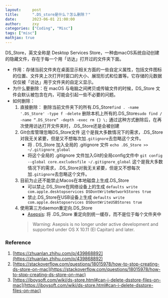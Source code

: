 ```yaml
---
layout:     post
title:      ".DS_store是什么？怎么删除？"
date:       2023-06-01 21:00:00
author:     zxy
categories: ["Coding", "Misc"]
tags: ["misc"]
mathjax: true
---
```


DS_Store，英文全称是 Desktop Services Store，一种由macOS系统自动创建的隐藏文件，存在于每一个用「访达」打开过的文件夹下面。
- 作用：存储当前文件夹在桌面显示相关方面的一些自定义属性，包括文件图标的位置、文件夹上次打开时窗口的大小、展现形式和位置等。它存储的元数据仅仅被「访达」用于文件夹的自定义显示。
- 为什么要删除：在 macOS 与电脑之间拷贝或传输文件的时候，DS_Store 文件会默认被包含在内，可能会引起一些不必要的问题。
- 如何删除：
    1. 直接删除：
        删除当前文件夹下的所有.DS_Store`find . -name '.DS_Store' -type f -delete` 
        删除本机上所有的.DS_Store`sudo find / -name “.DS_Store” -depth -exec rm {} \;`
        通过这种方式删除后，在再次使用访达打开文件夹时，.DS_Store还是会被创建
    2. Git仓库管理忽略DS_Store文件
        这个是我大多数情况下的需求，.DS_Store对我无关紧要，但是又不想每次加`.gitignore`去忽略这个文件。
        - 将 . DS_Store 加入全局的 .gitignore 文件 `echo .DS_Store >> ~/.gitignore_global`
        - 将这个全局的 .gitignore 文件加入Git的全局config文件中 `git config --global core.excludesfile ~/.gitignore_global`
        这个是我大多数情况下的需求，.DS_Store对我无关紧要，但是又不想每次加`.gitignore`去忽略这个文件。
    3. 目前为止还不能禁止Macos在本地磁盘上生成.DS_Store
        - 可以禁止.DS_Store在网络设备上的生成
        `defaults write com.apple.desktopservices DSDontWriteNetworkStores true `
        - 禁止.DS_Store在USB设备上生成
        `defaults write com.apple.desktopservices DSDontWriteUSBStores true`
    4. 使用第三方daemon重定向.DS_Store
        - [Asepsis](https://asepsis.binaryage.com/): 将 .DS_Store 重定向到统一缓存，而不是位于每个文件夹中
        > Warning: Asepsis is no longer under active development and supported under OS X 10.11 (El Capitan) and later.
        

### Reference
1. [https://zhuanlan.zhihu.com/p/439868892](https://zhuanlan.zhihu.com/p/439868892)
2. [https://stackoverflow.com/questions/18015978/how-to-stop-creating-ds-store-on-mac](https://stackoverflow.com/questions/18015978/how-to-stop-creating-ds-store-on-mac)
3. [https://iboysoft.com/wiki/ds-store.html#can-i-delete-dsstore-files-on-mac](https://iboysoft.com/wiki/ds-store.html#can-i-delete-dsstore-files-on-mac)